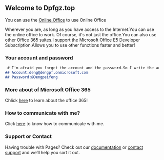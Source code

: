 ## Welcome to Dpfgz.top

You can use the [Online Office](https://office.com/) to use Online Office

Wherever you are, as long as you have access to the Internet.You can use the online office to work.
Of course, it's not just the office.You can also use other Office 365 suites.I support the Microsoft Office E5 Developer Subscription.Allows you to use other functions faster and better!

### Your account and password

```markdown
 # I'm afraid you forget the account and the password.So I write the account and password in here!
## Account:deng@dengpf.onmicrosoft.com
## Password:@Dengpeifeng
```

### More about of Microsoft Office 365
Chlick [here](/office365.html) to learn about the office 365!

### How to communicate with me?
Click [here](/cm.html) to know how to communicate with me.

### Support or Contact

Having trouble with Pages? Check out our [documentation](https://docs.github.com/categories/github-pages-basics/) or [contact support](https://support.github.com/contact) and we’ll help you sort it out.

